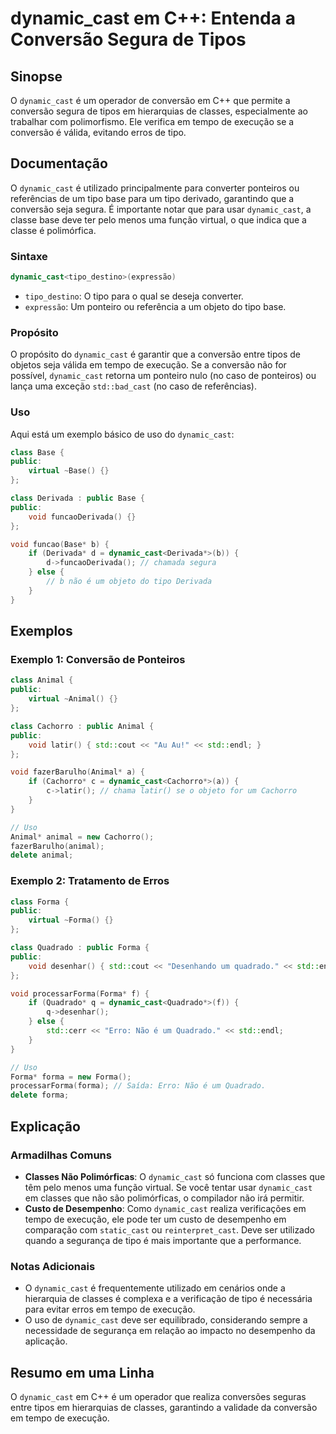 <!--
Meta Description: # dynamic_cast em C++: Entenda a Conversão Segura de Tipos ## Sinopse O `dynamic_cast` é um operador de conversão em C++ que permite a conversão segur...
Meta Keywords: dynamic_cast, que, conversão, public, forma
-->

# dynamic_cast em C++: Entenda a Conversão Segura de Tipos

## Sinopse
O `dynamic_cast` é um operador de conversão em C++ que permite a conversão segura de tipos em hierarquias de classes, especialmente ao trabalhar com polimorfismo. Ele verifica em tempo de execução se a conversão é válida, evitando erros de tipo.

## Documentação
O `dynamic_cast` é utilizado principalmente para converter ponteiros ou referências de um tipo base para um tipo derivado, garantindo que a conversão seja segura. É importante notar que para usar `dynamic_cast`, a classe base deve ter pelo menos uma função virtual, o que indica que a classe é polimórfica.

### Sintaxe
```cpp
dynamic_cast<tipo_destino>(expressão)
```

- `tipo_destino`: O tipo para o qual se deseja converter.
- `expressão`: Um ponteiro ou referência a um objeto do tipo base.

### Propósito
O propósito do `dynamic_cast` é garantir que a conversão entre tipos de objetos seja válida em tempo de execução. Se a conversão não for possível, `dynamic_cast` retorna um ponteiro nulo (no caso de ponteiros) ou lança uma exceção `std::bad_cast` (no caso de referências).

### Uso
Aqui está um exemplo básico de uso do `dynamic_cast`:

```cpp
class Base {
public:
    virtual ~Base() {}
};

class Derivada : public Base {
public:
    void funcaoDerivada() {}
};

void funcao(Base* b) {
    if (Derivada* d = dynamic_cast<Derivada*>(b)) {
        d->funcaoDerivada(); // chamada segura
    } else {
        // b não é um objeto do tipo Derivada
    }
}
```

## Exemplos
### Exemplo 1: Conversão de Ponteiros
```cpp
class Animal {
public:
    virtual ~Animal() {}
};

class Cachorro : public Animal {
public:
    void latir() { std::cout << "Au Au!" << std::endl; }
};

void fazerBarulho(Animal* a) {
    if (Cachorro* c = dynamic_cast<Cachorro*>(a)) {
        c->latir(); // chama latir() se o objeto for um Cachorro
    }
}

// Uso
Animal* animal = new Cachorro();
fazerBarulho(animal);
delete animal;
```

### Exemplo 2: Tratamento de Erros
```cpp
class Forma {
public:
    virtual ~Forma() {}
};

class Quadrado : public Forma {
public:
    void desenhar() { std::cout << "Desenhando um quadrado." << std::endl; }
};

void processarForma(Forma* f) {
    if (Quadrado* q = dynamic_cast<Quadrado*>(f)) {
        q->desenhar();
    } else {
        std::cerr << "Erro: Não é um Quadrado." << std::endl;
    }
}

// Uso
Forma* forma = new Forma();
processarForma(forma); // Saída: Erro: Não é um Quadrado.
delete forma;
```

## Explicação
### Armadilhas Comuns
- **Classes Não Polimórficas**: O `dynamic_cast` só funciona com classes que têm pelo menos uma função virtual. Se você tentar usar `dynamic_cast` em classes que não são polimórficas, o compilador não irá permitir.
- **Custo de Desempenho**: Como `dynamic_cast` realiza verificações em tempo de execução, ele pode ter um custo de desempenho em comparação com `static_cast` ou `reinterpret_cast`. Deve ser utilizado quando a segurança de tipo é mais importante que a performance.

### Notas Adicionais
- O `dynamic_cast` é frequentemente utilizado em cenários onde a hierarquia de classes é complexa e a verificação de tipo é necessária para evitar erros em tempo de execução.
- O uso de `dynamic_cast` deve ser equilibrado, considerando sempre a necessidade de segurança em relação ao impacto no desempenho da aplicação.

## Resumo em uma Linha
O `dynamic_cast` em C++ é um operador que realiza conversões seguras entre tipos em hierarquias de classes, garantindo a validade da conversão em tempo de execução.